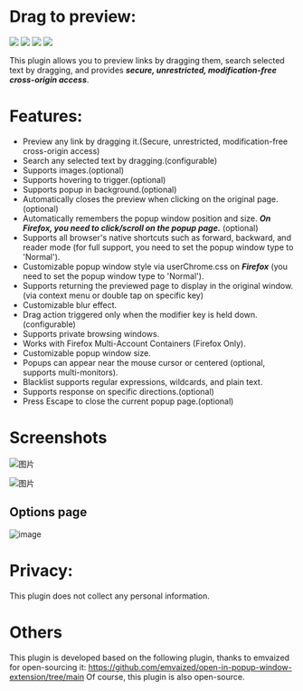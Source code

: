 # Drag to preview:  

[![](https://img.shields.io/amo/v/drag-to-preview.svg?label=Firefox)](https://addons.mozilla.org/firefox/addon/drag-to-preview)
[![](https://img.shields.io/chrome-web-store/v/fjllepdpgikphekgbinhpdkalliiejdh.svg?label=Chrome%20Web%20Store)](https://chrome.google.com/webstore/detail/fjllepdpgikphekgbinhpdkalliiejdh)
[![](https://img.shields.io/badge/dynamic/json?label=Microsoft%20Edge&prefix=v&query=%24.version&url=https%3A%2F%2Fmicrosoftedge.microsoft.com%2Faddons%2Fgetproductdetailsbycrxid%2Fecpgdeolbpelhdjcplojlpdmfppjljop)](https://microsoftedge.microsoft.com/addons/detail/ecpgdeolbpelhdjcplojlpdmfppjljop)
[![](https://img.shields.io/github/v/release/u-Sir/drag-to-preview?label=Release&display_name=release&link=https%3A%2F%2Fgithub.com%2Fu-Sir%2Fdrag-to-preview%2Freleases&link=https%3A%2F%2Fgithub.com%2Fu-Sir%2Fdrag-to-preview%2Freleases)](https://github.com/u-Sir/drag-to-preview/releases)

This plugin allows you to preview links by dragging them, search selected text by dragging, and provides ***secure, unrestricted, modification-free cross-origin access***.

# Features:

- Preview any link by dragging it.(Secure, unrestricted, modification-free cross-origin access)
- Search any selected text by dragging.(configurable)
- Supports images.(optional)
- Supports hovering to trigger.(optional)
- Supports popup in background.(optional)
- Automatically closes the preview when clicking on the original page.(optional)
- Automatically remembers the popup window position and size. ***On Firefox, you need to click/scroll on the popup page.*** (optional)
- Supports all browser's native shortcuts such as forward, backward, and reader mode (for full support, you need to set the popup window type to 'Normal').
- Customizable popup window style via userChrome.css on ***Firefox*** (you need to set the popup window type to 'Normal').
- Supports returning the previewed page to display in the original window.(via context menu or double tap on specific key)
- Customizable blur effect.
- Drag action triggered only when the modifier key is held down. (configurable)
- Supports private browsing windows.
- Works with Firefox Multi-Account Containers (Firefox Only).
- Customizable popup window size.
- Popups can appear near the mouse cursor or centered (optional, supports multi-monitors).
- Blacklist supports regular expressions, wildcards, and plain text.
- Supports response on specific directions.(optional)
- Press Escape to close the current popup page.(optional)

# Screenshots

![图片](https://github.com/u-Sir/drag-to-preview/assets/93647031/27f678c1-3f2d-449e-b37b-f440df3d9dc8)

![图片](https://github.com/u-Sir/drag-to-preview/assets/93647031/64f16d7d-1600-42fa-9662-67028c4d4107)

## Options page
![image](https://github.com/user-attachments/assets/09408a5e-e66e-4bd9-9fc5-8c2c396a99ac)

# Privacy:
This plugin does not collect any personal information.

# Others
This plugin is developed based on the following plugin, thanks to emvaized for open-sourcing it:
https://github.com/emvaized/open-in-popup-window-extension/tree/main
Of course, this plugin is also open-source.
